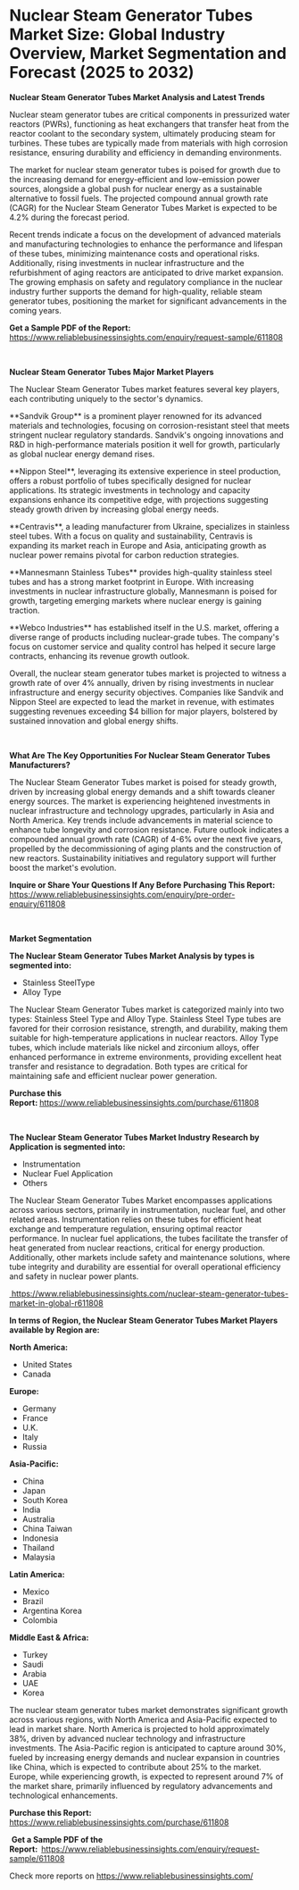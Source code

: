 <p><h1>Nuclear Steam Generator Tubes Market Size: Global Industry Overview, Market Segmentation and Forecast (2025 to 2032)</h1></p><p><strong>Nuclear Steam Generator Tubes Market Analysis and Latest Trends</strong></p>
<p><p>Nuclear steam generator tubes are critical components in pressurized water reactors (PWRs), functioning as heat exchangers that transfer heat from the reactor coolant to the secondary system, ultimately producing steam for turbines. These tubes are typically made from materials with high corrosion resistance, ensuring durability and efficiency in demanding environments.</p><p>The market for nuclear steam generator tubes is poised for growth due to the increasing demand for energy-efficient and low-emission power sources, alongside a global push for nuclear energy as a sustainable alternative to fossil fuels. The projected compound annual growth rate (CAGR) for the Nuclear Steam Generator Tubes Market is expected to be 4.2% during the forecast period.</p><p>Recent trends indicate a focus on the development of advanced materials and manufacturing technologies to enhance the performance and lifespan of these tubes, minimizing maintenance costs and operational risks. Additionally, rising investments in nuclear infrastructure and the refurbishment of aging reactors are anticipated to drive market expansion. The growing emphasis on safety and regulatory compliance in the nuclear industry further supports the demand for high-quality, reliable steam generator tubes, positioning the market for significant advancements in the coming years.</p></p>
<p><strong>Get a Sample PDF of the Report:&nbsp;</strong> <a href="https://www.reliablebusinessinsights.com/enquiry/request-sample/611808?utm_campaign=2760&utm_medium=2&utm_source=Github&utm_content=ia&utm_term=23032025&utm_id=nuclear-steam-generator-tubes">https://www.reliablebusinessinsights.com/enquiry/request-sample/611808</a></p>
<p>&nbsp;</p>
<p><strong>Nuclear Steam Generator Tubes Major Market Players</strong></p>
<p><p>The Nuclear Steam Generator Tubes market features several key players, each contributing uniquely to the sector's dynamics. </p><p>**Sandvik Group** is a prominent player renowned for its advanced materials and technologies, focusing on corrosion-resistant steel that meets stringent nuclear regulatory standards. Sandvik's ongoing innovations and R&D in high-performance materials position it well for growth, particularly as global nuclear energy demand rises.</p><p>**Nippon Steel**, leveraging its extensive experience in steel production, offers a robust portfolio of tubes specifically designed for nuclear applications. Its strategic investments in technology and capacity expansions enhance its competitive edge, with projections suggesting steady growth driven by increasing global energy needs.</p><p>**Centravis**, a leading manufacturer from Ukraine, specializes in stainless steel tubes. With a focus on quality and sustainability, Centravis is expanding its market reach in Europe and Asia, anticipating growth as nuclear power remains pivotal for carbon reduction strategies.</p><p>**Mannesmann Stainless Tubes** provides high-quality stainless steel tubes and has a strong market footprint in Europe. With increasing investments in nuclear infrastructure globally, Mannesmann is poised for growth, targeting emerging markets where nuclear energy is gaining traction.</p><p>**Webco Industries** has established itself in the U.S. market, offering a diverse range of products including nuclear-grade tubes. The company's focus on customer service and quality control has helped it secure large contracts, enhancing its revenue growth outlook.</p><p>Overall, the nuclear steam generator tubes market is projected to witness a growth rate of over 4% annually, driven by rising investments in nuclear infrastructure and energy security objectives. Companies like Sandvik and Nippon Steel are expected to lead the market in revenue, with estimates suggesting revenues exceeding $4 billion for major players, bolstered by sustained innovation and global energy shifts.</p></p>
<p>&nbsp;</p>
<p><strong>What Are The Key Opportunities For Nuclear Steam Generator Tubes Manufacturers?</strong></p>
<p><p>The Nuclear Steam Generator Tubes market is poised for steady growth, driven by increasing global energy demands and a shift towards cleaner energy sources. The market is experiencing heightened investments in nuclear infrastructure and technology upgrades, particularly in Asia and North America. Key trends include advancements in material science to enhance tube longevity and corrosion resistance. Future outlook indicates a compounded annual growth rate (CAGR) of 4-6% over the next five years, propelled by the decommissioning of aging plants and the construction of new reactors. Sustainability initiatives and regulatory support will further boost the market's evolution.</p></p>
<p><strong>Inquire or Share Your Questions If Any Before Purchasing This Report:</strong> <a href="https://www.reliablebusinessinsights.com/enquiry/pre-order-enquiry/611808?utm_campaign=2760&utm_medium=2&utm_source=Github&utm_content=ia&utm_term=23032025&utm_id=nuclear-steam-generator-tubes">https://www.reliablebusinessinsights.com/enquiry/pre-order-enquiry/611808</a></p>
<p>&nbsp;</p>
<p><strong>Market Segmentation</strong></p>
<p><strong>The Nuclear Steam Generator Tubes Market Analysis by types is segmented into:</strong></p>
<p><ul><li>Stainless SteelType</li><li>Alloy Type</li></ul></p>
<p><p>The Nuclear Steam Generator Tubes market is categorized mainly into two types: Stainless Steel Type and Alloy Type. Stainless Steel Type tubes are favored for their corrosion resistance, strength, and durability, making them suitable for high-temperature applications in nuclear reactors. Alloy Type tubes, which include materials like nickel and zirconium alloys, offer enhanced performance in extreme environments, providing excellent heat transfer and resistance to degradation. Both types are critical for maintaining safe and efficient nuclear power generation.</p></p>
<p><strong>Purchase this Report:&nbsp;</strong><a href="https://www.reliablebusinessinsights.com/purchase/611808?utm_campaign=2760&utm_medium=2&utm_source=Github&utm_content=ia&utm_term=23032025&utm_id=nuclear-steam-generator-tubes">https://www.reliablebusinessinsights.com/purchase/611808</a></p>
<p>&nbsp;</p>
<p><strong>The Nuclear Steam Generator Tubes Market Industry Research by Application is segmented into:</strong></p>
<p><ul><li>Instrumentation</li><li>Nuclear Fuel Application</li><li>Others</li></ul></p>
<p><p>The Nuclear Steam Generator Tubes Market encompasses applications across various sectors, primarily in instrumentation, nuclear fuel, and other related areas. Instrumentation relies on these tubes for efficient heat exchange and temperature regulation, ensuring optimal reactor performance. In nuclear fuel applications, the tubes facilitate the transfer of heat generated from nuclear reactions, critical for energy production. Additionally, other markets include safety and maintenance solutions, where tube integrity and durability are essential for overall operational efficiency and safety in nuclear power plants.</p></p>
<p><a href="https://www.reliablebusinessinsights.com/nuclear-steam-generator-tubes-market-in-global-r611808?utm_campaign=2760&utm_medium=2&utm_source=Github&utm_content=ia&utm_term=23032025&utm_id=nuclear-steam-generator-tubes">&nbsp;https://www.reliablebusinessinsights.com/nuclear-steam-generator-tubes-market-in-global-r611808</a></p>
<p><strong>In terms of Region, the Nuclear Steam Generator Tubes Market Players available by Region are:</strong></p>
<p>
    <p> <strong> North America: </strong>
        <ul>
            <li>United States</li>
            <li>Canada</li>
        </ul>
        </p> 
    <p> <strong> Europe: </strong>
        <ul>
            <li>Germany</li>
            <li>France</li>
            <li>U.K.</li>
            <li>Italy</li>
            <li>Russia</li>
        </ul>
        </p> 
    <p> <strong> Asia-Pacific: </strong>
        <ul>
            <li>China</li>
            <li>Japan</li>
            <li>South Korea</li>
            <li>India</li>
            <li>Australia</li>
            <li>China Taiwan</li>
            <li>Indonesia</li>
            <li>Thailand</li>
            <li>Malaysia</li>
        </ul>
        </p> 
    <p> <strong> Latin America: </strong>
        <ul>
            <li>Mexico</li>
            <li>Brazil</li>
            <li>Argentina Korea</li>
            <li>Colombia</li>
        </ul>
        </p> 
    <p> <strong> Middle East & Africa: </strong>
        <ul>
            <li>Turkey</li>
            <li>Saudi</li>
            <li>Arabia</li>
            <li>UAE</li>
            <li>Korea</li>
        </ul>
    </p>
    </p>
<p><p>The nuclear steam generator tubes market demonstrates significant growth across various regions, with North America and Asia-Pacific expected to lead in market share. North America is projected to hold approximately 38%, driven by advanced nuclear technology and infrastructure investments. The Asia-Pacific region is anticipated to capture around 30%, fueled by increasing energy demands and nuclear expansion in countries like China, which is expected to contribute about 25% to the market. Europe, while experiencing growth, is expected to represent around 7% of the market share, primarily influenced by regulatory advancements and technological enhancements.</p></p>
<p><strong>Purchase this Report: </strong><a href="https://www.reliablebusinessinsights.com/purchase/611808?utm_campaign=2760&utm_medium=2&utm_source=Github&utm_content=ia&utm_term=23032025&utm_id=nuclear-steam-generator-tubes">https://www.reliablebusinessinsights.com/purchase/611808</a></p>
<p>&nbsp;<strong>Get a Sample PDF of the Report:&nbsp;&nbsp;</strong><a href="https://www.reliablebusinessinsights.com/enquiry/request-sample/611808?utm_campaign=2760&utm_medium=2&utm_source=Github&utm_content=ia&utm_term=23032025&utm_id=nuclear-steam-generator-tubes">https://www.reliablebusinessinsights.com/enquiry/request-sample/611808</a></p>
<p><strong></strong></p>
<p>Check more reports on <a href="https://www.reliablebusinessinsights.com/?utm_campaign=2760&utm_medium=2&utm_source=Github&utm_content=ia&utm_term=23032025&utm_id=nuclear-steam-generator-tubes">https://www.reliablebusinessinsights.com/</a></p>